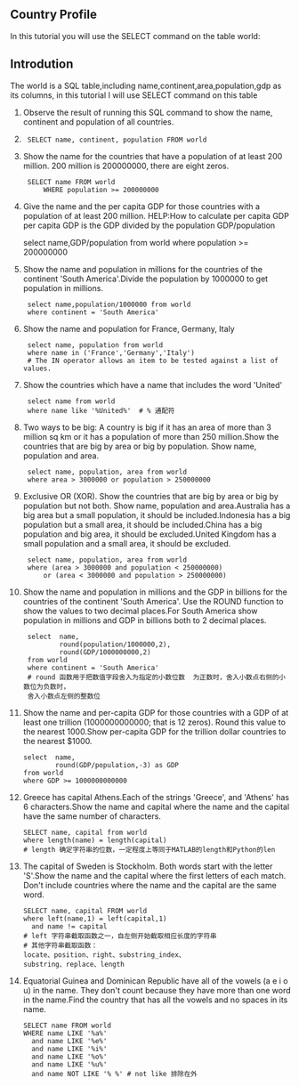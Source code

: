 ## Country Profile ##
In this tutorial you will use the SELECT command on the table world:

## Introdution ##
The world is a SQL table,including name,continent,area,population,gdp as its columns, in this tutorial I will use SELECT command on this table

1. Observe the result of running this SQL command to show the name, continent and population of all countries.
2. 
        SELECT name, continent, population FROM world

2. Show the name for the countries that have a population of at least 200 million. 200 million is 200000000, there are eight zeros.

        SELECT name FROM world
            WHERE population >= 200000000

3. Give the name and the per capita GDP for those countries with a population of at least 200 million.
HELP:How to calculate per capita GDP
per capita GDP is the GDP divided by the population GDP/population

    select name,GDP/population from world
    where population >= 200000000 

4. Show the name and population in millions for the countries of the continent 'South America'.Divide the population by 1000000 to get population in millions.

        select name,population/1000000 from world
        where continent = 'South America'

5. Show the name and population for France, Germany, Italy

        select name, population from world
        where name in ('France','Germany','Italy')
        # The IN operator allows an item to be tested against a list of values.

6. Show the countries which have a name that includes the word 'United'

        select name from world
        where name like '%United%'  # % 通配符 

7. Two ways to be big: A country is big if it has an area of more than 3 million sq km or it has a population of more than 250 million.Show the countries that are big by area or big by population. Show name, population and area.

        select name, population, area from world
        where area > 3000000 or population > 250000000

8. Exclusive OR (XOR). Show the countries that are big by area or big by population but not both. Show name, population and area.Australia has a big area but a small population, it should be included.Indonesia has a big population but a small area, it should be included.China has a big population and big area, it should be excluded.United Kingdom has a small population and a small area, it should be excluded.

        select name, population, area from world
        where (area > 3000000 and population < 250000000) 
            or (area < 3000000 and population > 250000000) 

9. Show the name and population in millions and the GDP in billions for the countries of the continent 'South America'. Use the ROUND function to show the values to two decimal places.For South America show population in millions and GDP in billions both to 2 decimal places.

        select  name,
                round(population/1000000,2), 
                round(GDP/1000000000,2)
        from world
        where continent = 'South America'
        # round 函数用于把数值字段舍入为指定的小数位数  为正数时，舍入小数点右侧的小数位为负数时，
        舍入小数点左侧的整数位

10. Show the name and per-capita GDP for those countries with a GDP of at least one trillion (1000000000000; that is 12 zeros). Round this value to the nearest 1000.Show per-capita GDP for the trillion dollar countries to the nearest $1000.

        select  name,
                round(GDP/population,-3) as GDP 
        from world
        where GDP >= 1000000000000

11. Greece has capital Athens.Each of the strings 'Greece', and 'Athens' has 6 characters.Show the name and capital where the name and the capital have the same number of characters.
        
        SELECT name, capital from world
        where length(name) = length(capital)
        # length 确定字符串的位数，一定程度上等同于MATLAB的length和Python的len

12. The capital of Sweden is Stockholm. Both words start with the letter 'S'.Show the name and the capital where the first letters of each match. Don't include countries where the name and the capital are the same word.

        SELECT name, capital FROM world
        where left(name,1) = left(capital,1) 
          and name != capital
        # left 字符串截取函数之一，自左侧开始截取相应长度的字符串
        # 其他字符串截取函数：
        locate、position、right、substring_index、
        substring、replace、length

13. Equatorial Guinea and Dominican Republic have all of the vowels (a e i o u) in the name. They don't count because they have more than one word in the name.Find the country that has all the vowels and no spaces in its name.

        SELECT name FROM world
        WHERE name LIKE '%a%' 
          and name LIKE '%e%'
          and name LIKE '%i%'
          and name LIKE '%o%'
          and name LIKE '%u%'
          and name NOT LIKE '% %' # not like 排除在外
